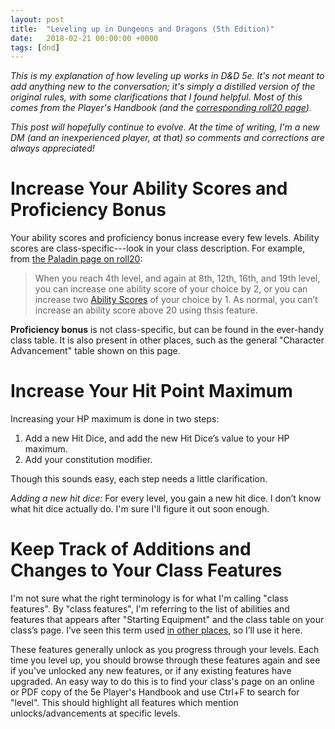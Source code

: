 ```yaml
---
layout: post
title:  "Leveling up in Dungeons and Dragons (5th Edition)"
date:   2018-02-21 00:00:00 +0000
tags: [dnd]
---
```

*This is my explanation of how leveling up works in D&D 5e. It's not meant to add anything new to the conversation; it's simply a distilled version of the original rules, with some clarifications that I found helpful. Most of this comes from the Player's Handbook (and the [corresponding roll20 page](https://roll20.net/compendium/dnd5e/Character%20Advancement#content)).*

*This post will hopefully continue to evolve. At the time of writing, I'm a new DM (and an inexperienced player, at that) so comments and corrections are always appreciated!*

# Increase Your Ability Scores and Proficiency Bonus
Your ability scores and proficiency bonus increase every few levels. Ability scores are class-specific---look in your class description. For example, from [the Paladin page on roll20](https://roll20.net/compendium/dnd5e/Paladin#h-Paladin):

> When you reach 4th level, and again at 8th, 12th, 16th, and 19th level, you can increase one ability score of your choice by 2, or you can increase two [Ability Scores](https://roll20.net/compendium/dnd5e/Ability%20Scores#h-Ability%20Scores) of your choice by 1. As normal, you can’t increase an ability score above 20 using thsis feature.

**Proficiency bonus** is not class-specific, but can be found in the ever-handy class table. It is also present in other places, such as the general "Character Advancement" table shown on this page.

# Increase Your Hit Point Maximum
Increasing your HP maximum is done in two steps:

1. Add a new Hit Dice, and add the new Hit Dice’s value to your HP maximum.
2. Add your constitution modifier.

Though this sounds easy, each step needs a little clarification.

*Adding a new hit dice:* For every level, you gain a new hit dice. I don’t know what hit dice actually do. I'm sure I'll figure it out soon enough.

# Keep Track of Additions and Changes to Your Class Features
I'm not sure what the right terminology is for what I'm calling "class features". By "class features", I'm referring to the list of abilities and features that appears after "Starting Equipment" and the class table on your class’s page. I’ve seen this term used [in other places](https://roll20.net/compendium/dnd5e/Character%20Advancement#toc_8), so I’ll use it here.

These features generally unlock as you progress through your levels. Each time you level up, you should browse through these features again and see if you've unlocked any new features, or if any existing features have upgraded. An easy way to do this is to find your class's page on an online or PDF copy of the 5e Player's Handbook and use Ctrl+F to search for "level". This should highlight all features which mention unlocks/advancements at specific levels.
